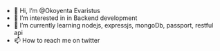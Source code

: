 - 👋 Hi, I’m @Okoyenta Evaristus
- 👀 I’m interested in in Backend development
- 🌱 I’m currently learning nodejs, expressjs, mongoDb, passport, restful api 
- 📫 How to reach me on twitter

<!---
Okoyenta/Okoyenta is a ✨ special ✨ repository because its `README.md` (this file) appears on your GitHub profile.
You can click the Preview link to take a look at your changes.
--->
